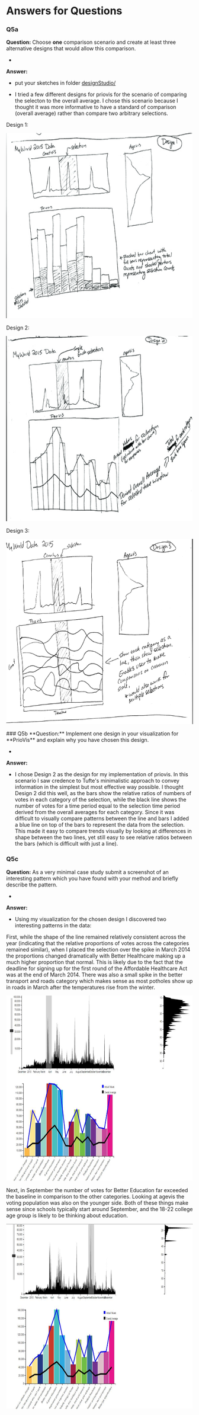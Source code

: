 # Answers for Questions

### Q5a
**Question:** Choose __one__ comparison scenario and create at least three alternative designs that would allow this comparison.

-
**Answer:**

- put your sketches in folder [designStudio/](designStudio/)

- I tried a few different designs for priovis for the scenario of comparing the selecton to the overall average. I chose this scenario because I thought it was more informative to have a standard of comparison (overall average) rather than compare two arbitrary selections.

Design 1:
<p align="center">
  <img src="designStudio/design1.jpg" height="500" />
</p>
Design 2:
<p align="center">
  <img src="designStudio/design2.jpg" height="500" />
</p>
Design 3:
<p align="center">
  <img src="designStudio/design3.jpg" height="500" />
</p>
### Q5b
**Question:** Implement one design in your visualization for **PrioVis** and explain why you have chosen this design.

-
**Answer:**

- I chose Design 2 as the design for my implementation of priovis. In this scenario I saw credence to Tufte's minimalistic approach to convey information in the simplest but most effective way possible. I thought Design 2 did this well, as the bars show the relative ratios of numbers of votes in each category of the selection, while the black line shows the number of votes for a time period equal to the selection time period derived from the overall averages for each category. Since it was difficult to visually compare patterns between the line and bars I added a blue line on top of the bars to represent the data from the selection. This made it easy to compare trends visually by looking at differences in shape between the two lines, yet still easy to see relative ratios between the bars (which is difficult with just a line).

### Q5c
**Question:** As a very minimal case study submit a screenshot of an interesting pattern which you have found with your method and briefly describe the pattern.

-
**Answer:**

- Using my visualization for the chosen design I discovered two interesting patterns in the data:

First, while the shape of the line remained relatively consistent across the year (indicating that the relative proportions of votes across the categories remained similar), when I placed the selection over the spike in March 2014 the proportions changed dramatically with Better Healthcare making up a much higher proportion that normal. This is likely due to the fact that the deadline for signing up for the first round of the Affordable Healthcare Act was at the end of March 2014. There was also a small spike in the better transport and roads category which makes sense as most potholes show up in roads in March after the temperatures rise from the winter.
<p align="center">
  <img src="designStudio/healthcare.jpg" height="500" />
</p>

Next, in September the number of votes for Better Education far exceeded the baseline in comparison to the other categories. Looking at agevis the voting population was also on the younger side. Both of these things make sense since schools typically start around September, and the 18-22 college age group is likely to be thinking about education.
<p align="center">
  <img src="designStudio/schools.jpg" height="500" />
</p>
